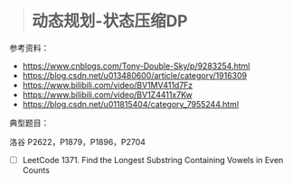 > # 动态规划-状态压缩DP

参考资料：

* <https://www.cnblogs.com/Tony-Double-Sky/p/9283254.html>
* <https://blog.csdn.net/u013480600/article/category/1916309>
* https://www.bilibili.com/video/BV1MV411d7Fz
* https://www.bilibili.com/video/BV1Z4411x7Kw
* https://blog.csdn.net/u011815404/category_7955244.html

典型题目：

洛谷 P2622，P1879，P1896，P2704

- [ ] LeetCode 1371. Find the Longest Substring Containing Vowels in Even Counts